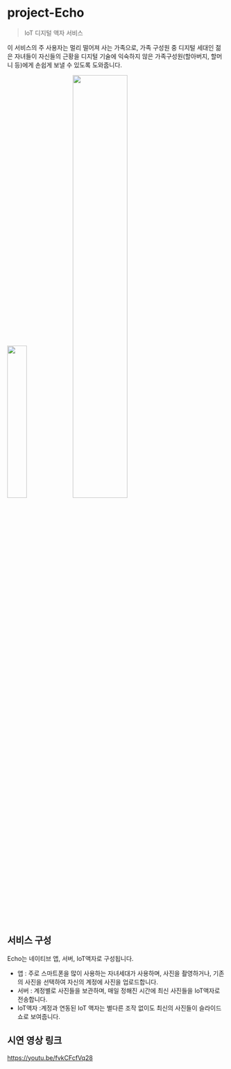 # project-Echo
> IoT 디지털 액자 서비스
 
이 서비스의 주 사용자는 멀리 떨어져 사는 가족으로, 가족 구성원 중 디지털 세대인 젊은 자녀들이 자신들의 근황을 디지털 기술에 익숙하지 않은 가족구성원(할아버지, 할머니 등)에게 손쉽게 보낼 수 있도록 도와줍니다.

<img src ="./appEx.gif" width="30%"><img src ="./frameEx.gif" width="50%">


## 서비스 구성
 Echo는 네이티브 앱, 서버, IoT액자로 구성됩니다. 
 * 앱 : 주로 스마트폰을 많이 사용하는 자녀세대가 사용하며, 사진을 촬영하거나, 기존의 사진을 선택하여 자신의 계정에 사진을 업로드합니다. 
 * 서버 : 계정별로 사진들을 보관하며, 매일 정해진 시간에 최신 사진들을 IoT액자로 전송합니다. 
 * IoT액자 :계정과 연동된 IoT 액자는 별다른 조작 없이도 최신의 사진들이 슬라이드쇼로 보여줍니다.
 
 ## 시연 영상 링크
 https://youtu.be/fvkCFcfVq28
 
 

